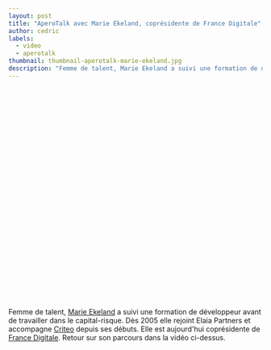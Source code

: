 ```yaml
---
layout: post
title: "AperoTalk avec Marie Ekeland, coprésidente de France Digitale"
author: cedric
labels:
  - video
  - aperotalk
thumbnail: thumbnail-aperotalk-marie-ekeland.jpg
description: "Femme de talent, Marie Ekeland a suivi une formation de développeur avant de travailler dans le capital-risque. Dès 2005 elle rejoint Elaia Partners et accompagne Criteo depuis ses débuts. Elle est aujourd'hui coprésidente de France Digitale."
---
```


<div class="video-wrapper"><iframe width="750" height="422" src="hhttps://www.youtube.com/embed/ilmnecWZls8?showinfo=0" frameborder="0" allowfullscreen></iframe></div>

Femme de talent, [Marie Ekeland](https://twitter.com/bibicheri) a suivi une formation de développeur avant de travailler dans le capital-risque. Dès 2005 elle rejoint Elaia Partners et accompagne [Criteo](http://www.criteo.com/) depuis ses débuts. Elle est aujourd'hui coprésidente de [France Digitale](http://www.francedigitale.org/). Retour sur son parcours dans la vidéo ci-dessus.